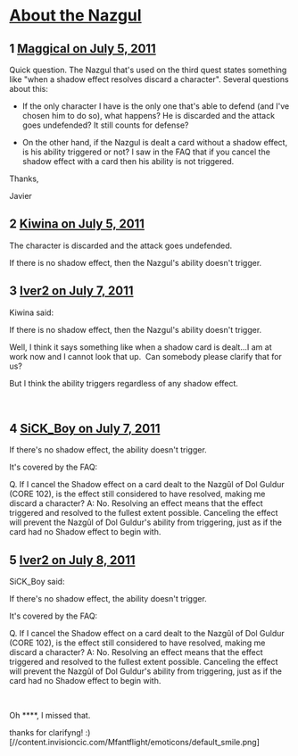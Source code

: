 # [About the Nazgul](https://community.fantasyflightgames.com/topic/49490-about-the-nazgul/)

## 1 [Maggical on July 5, 2011](https://community.fantasyflightgames.com/topic/49490-about-the-nazgul/?do=findComment&comment=495252)

Quick question. The Nazgul that's used on the third quest states something like "when a shadow effect resolves discard a character". Several questions about this:

- If the only character I have is the only one that's able to defend (and I've chosen him to do so), what happens? He is discarded and the attack goes undefended? It still counts for defense?

- On the other hand, if the Nazgul is dealt a card without a shadow effect, is his ability triggered or not? I saw in the FAQ that if you cancel the shadow effect with a card then his ability is not triggered.

Thanks,

Javier

## 2 [Kiwina on July 5, 2011](https://community.fantasyflightgames.com/topic/49490-about-the-nazgul/?do=findComment&comment=495294)

The character is discarded and the attack goes undefended.

If there is no shadow effect, then the Nazgul's ability doesn't trigger.

## 3 [Iver2 on July 7, 2011](https://community.fantasyflightgames.com/topic/49490-about-the-nazgul/?do=findComment&comment=496170)

Kiwina said:

If there is no shadow effect, then the Nazgul's ability doesn't trigger.



Well, I think it says something like when a shadow card is dealt...I am at work now and I cannot look that up.  Can somebody please clarify that for us?

But I think the ability triggers regardless of any shadow effect.

 

## 4 [SiCK_Boy on July 7, 2011](https://community.fantasyflightgames.com/topic/49490-about-the-nazgul/?do=findComment&comment=496427)

If there's no shadow effect, the ability doesn't trigger.

It's covered by the FAQ:

Q. If I cancel the Shadow effect on a card dealt to the
Nazgûl of Dol Guldur (CORE 102), is the effect still
considered to have resolved, making me discard a
character?
A: No. Resolving an effect means that the effect
triggered and resolved to the fullest extent possible.
Canceling the effect will prevent the Nazgûl of Dol
Guldur's ability from triggering, just as if the card had
no Shadow effect to begin with.

## 5 [Iver2 on July 8, 2011](https://community.fantasyflightgames.com/topic/49490-about-the-nazgul/?do=findComment&comment=496656)

SiCK_Boy said:

If there's no shadow effect, the ability doesn't trigger.

It's covered by the FAQ:

Q. If I cancel the Shadow effect on a card dealt to the
Nazgûl of Dol Guldur (CORE 102), is the effect still
considered to have resolved, making me discard a
character?
A: No. Resolving an effect means that the effect
triggered and resolved to the fullest extent possible.
Canceling the effect will prevent the Nazgûl of Dol
Guldur's ability from triggering, just as if the card had
no Shadow effect to begin with.



 

Oh ****, I missed that.

thanks for clarifyng! :) [//content.invisioncic.com/Mfantflight/emoticons/default_smile.png]

